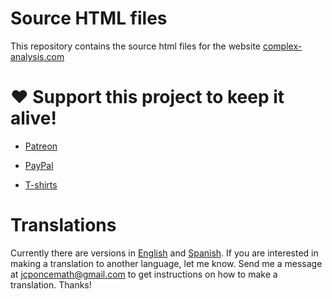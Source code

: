 # Source HTML files

This repository contains the source html files for the website [complex-analysis.com](https://complex-analysis.com)

# ❤️ Support this project to keep it alive!

* [Patreon](https://www.patreon.com/jcponce)

* [PayPal](https://paypal.me/jcarlosponce/3)

* [T-shirts](https://jcponcemath.secure-decoration.com/shop/category/complex?c=4336971)

# Translations

Currently there are versions in [English](https://complex-analysis.com) and [Spanish](https://complex-analysis.com/es.html). 
If you are interested in making a translation to another language,
let me know. Send me a message at <a href="mailto:jcponcemath@gmail.com">jcponcemath@gmail.com</a> 
to get instructions on how to make a translation. Thanks!
